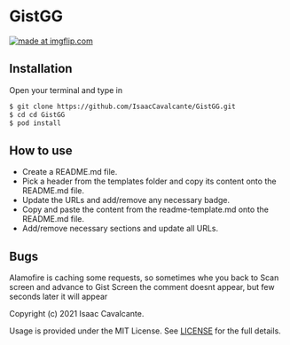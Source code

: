 # GistGG

<a href="https://imgflip.com/gif/54jj70"><img src="https://i.imgflip.com/54jj70.gif" title="made at imgflip.com"/></a>

## Installation

Open your terminal and type in

```sh
$ git clone https://github.com/IsaacCavalcante/GistGG.git
$ cd cd GistGG
$ pod install
```

## How to use

* Create a README.md file.
* Pick a header from the templates folder and copy its content onto the README.md file.
* Update the URLs and add/remove any necessary badge.
* Copy and paste the content from the readme-template.md onto the README.md file.
* Add/remove necessary sections and update all URLs.

## Bugs

Alamofire is caching some requests, so sometimes whe you back to Scan screen and advance to Gist Screen the comment doesnt appear, but few seconds later it will appear

Copyright (c) 2021 Isaac Cavalcante.

Usage is provided under the MIT License. See [LICENSE](https://github.com/Yilber/readme-boilerplate/blob/master/LICENSE) for the full details.
